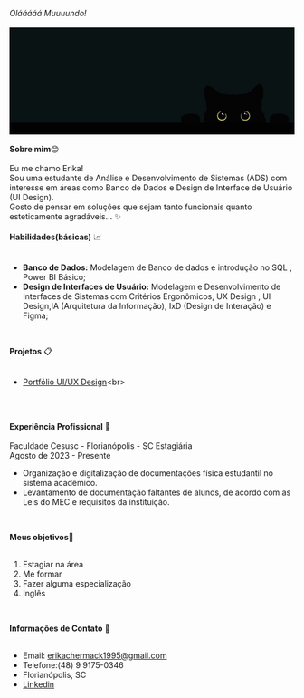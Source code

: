 <!--
**ErikaChermack/ErikaChermack** is a ✨ _special_ ✨ repository because its `README.md` (this file) appears on your GitHub profile.

Here are some ideas to get you started:

- 🔭 I’m currently working on ...
- 🌱 I’m currently learning ...
- 👯 I’m looking to collaborate on ...
- 🤔 I’m looking for help with ...
- 💬 Ask me about ...
- 📫 How to reach me: ...
- 😄 Pronouns: ...
- ⚡ Fun fact: ...
-->
 *Olááááá Muuuundo!*<br>
<br>
![Gatinho](imagens/gatinho2.jpeg)

**Sobre mim**😊 <br>
<br>
Eu me chamo Erika! <br>
Sou uma estudante de Análise e Desenvolvimento de Sistemas (ADS) com interesse em áreas como Banco de Dados e Design de Interface de Usuário (UI Design).<br>
Gosto de pensar em soluções que sejam tanto funcionais quanto esteticamente agradáveis... ✨ <br>
<br>
**Habilidades(básicas)** 📈 <br>
<br>
- **Banco de Dados:** Modelagem de Banco de dados e introdução no SQL , Power BI Básico;
- **Design de Interfaces de Usuário:** Modelagem e Desenvolvimento de  Interfaces de Sistemas com Critérios Ergonômicos, UX Design , UI Design,IA (Arquitetura da Informação), IxD (Design de Interação) e Figma;<br>
<br>

**Projetos** 📋<br>
<br>
- [Portfólio UI/UX Design]([https://www.canva.com/design/DAF7Spxa34w/QDCv2qFQeCbYkTQPvSIbEw/view?utm_content=DAF7Spxa34w&utm_campaign=designshare&utm_medium=link&utm_source=editor](https://www.canva.com/design/DAF7Spxa34w/QDCv2qFQeCbYkTQPvSIbEw/view?utm_content=DAF7Spxa34w&utm_campaign=designshare&utm_medium=link&utm_source=editor))<br>
<br>
<br>

**Experiência Profissional** 📑 <br>
<br>
Faculdade Cesusc - Florianópolis - SC
Estagiária  
Agosto de 2023 - Presente<br>
- Organização e digitalização de documentações física estudantil no sistema acadêmico.
- Levantamento de documentação faltantes de alunos, de acordo com as Leis do MEC e requisitos da instituição.<br>
<br>

**Meus objetivos**🐾<br>
<br>
1. Estagiar na área<br>
2. Me formar<br>
3. Fazer alguma especialização<br>
4. Inglês
<br>

**Informações de Contato** 📨 <br>
<br>
- Email: erikachermack1995@gmail.com<br>
- Telefone:(48) 9 9175-0346<br>
- Florianópolis, SC<br>
- [Linkedin](www.linkedin.com/in/erika-chermack)
